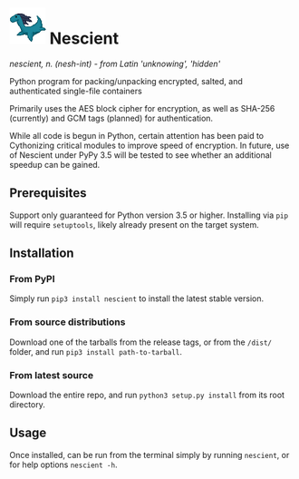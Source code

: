 # ![logo](https://github.com/aantonitis/nescient/blob/master/Nessie.png "Logo") Nescient

*nescient, n. (nesh-int) - from Latin 'unknowing', 'hidden'*  

Python program for packing/unpacking encrypted, salted, and authenticated single-file containers  

Primarily uses the AES block cipher for encryption, as well as SHA-256 (currently) and GCM tags (planned) for authentication.  

While all code is begun in Python, certain attention has been paid to Cythonizing critical modules to improve speed of encryption. In future, use of Nescient under PyPy 3.5 will be tested to see whether an additional speedup can be gained.

## Prerequisites
Support only guaranteed for Python version 3.5 or higher. Installing via ```pip``` will require ```setuptools```, likely already present on the target system.

## Installation
### From PyPI
Simply run ```pip3 install nescient``` to install the latest stable version.
### From source distributions
Download one of the tarballs from the release tags, or from the ```/dist/``` folder, and run ```pip3 install path-to-tarball```.
### From latest source
Download the entire repo, and run ```python3 setup.py install``` from its root directory.

## Usage
Once installed, can be run from the terminal simply by running ```nescient```, or for help options ```nescient -h```.
